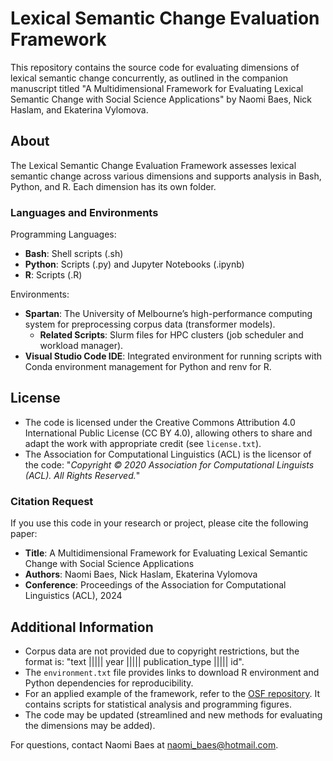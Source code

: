 # Lexical Semantic Change Evaluation Framework

This repository contains the source code for evaluating dimensions of lexical semantic change concurrently, as outlined in the companion manuscript titled "A Multidimensional Framework for Evaluating Lexical Semantic Change with Social Science Applications" by Naomi Baes, Nick Haslam, and Ekaterina Vylomova.

## About

The Lexical Semantic Change Evaluation Framework assesses lexical semantic change across various dimensions and supports analysis in Bash, Python, and R. Each dimension has its own folder.

### Languages and Environments

Programming Languages: 

- **Bash**: Shell scripts (.sh)
- **Python**: Scripts (.py) and Jupyter Notebooks (.ipynb)
- **R**: Scripts (.R)

Environments:

- **Spartan**: The University of Melbourne’s high-performance computing system for preprocessing corpus data (transformer models).
    - **Related Scripts**: Slurm files for HPC clusters (job scheduler and workload manager).
- **Visual Studio Code IDE**: Integrated environment for running scripts with Conda environment management for Python and renv for R.

## License

- The code is licensed under the Creative Commons Attribution 4.0 International Public License (CC BY 4.0), allowing others to share and adapt the work with appropriate credit (see `license.txt`).
- The Association for Computational Linguistics (ACL) is the licensor of the code: "*Copyright © 2020 Association for Computational Linguists (ACL). All Rights Reserved.*"

### Citation Request

If you use this code in your research or project, please cite the following paper:

- **Title**: A Multidimensional Framework for Evaluating Lexical Semantic Change with Social Science Applications
- **Authors**: Naomi Baes, Nick Haslam, Ekaterina Vylomova
- **Conference**: Proceedings of the Association for Computational Linguistics (ACL), 2024

## Additional Information

- Corpus data are not provided due to copyright restrictions, but the format is: "text ||||| year ||||| publication_type ||||| id".
- The `environment.txt` file provides links to download R environment and Python dependencies for reproducibility.
- For an applied example of the framework, refer to the [OSF repository](https://osf.io/4d7ur/). It contains scripts for statistical analysis and programming figures.
- The code may be updated (streamlined and new methods for evaluating the dimensions may be added).

For questions, contact Naomi Baes at naomi_baes@hotmail.com.

